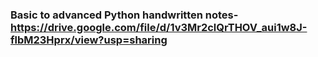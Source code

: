 ### Basic to advanced Python handwritten notes-https://drive.google.com/file/d/1v3Mr2clQrTHOV_aui1w8J-flbM23Hprx/view?usp=sharing
